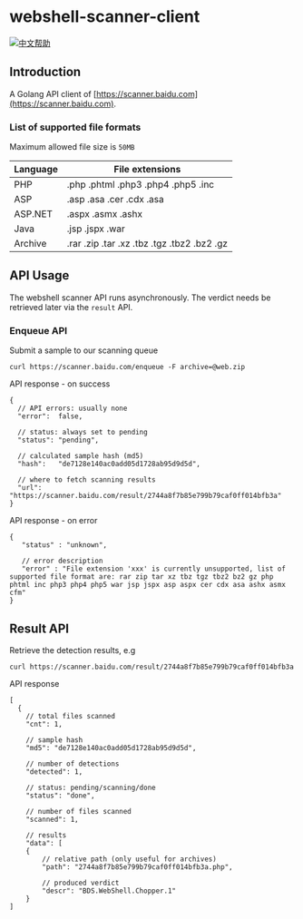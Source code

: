 # webshell-scanner-client

[![中文帮助](https://img.shields.io/badge/README-切换语言-blue.svg)](readme-zh_CN.md)

## Introduction

A Golang API client of [https://scanner.baidu.com](https://scanner.baidu.com). 

### List of supported file formats

Maximum allowed file size is `50MB`

| Language   | File extensions                             |
| ---------- | ------------------------------------------- |
| PHP        | .php .phtml .php3 .php4 .php5 .inc          |
| ASP        | .asp .asa .cer .cdx .asa                    |
| ASP.NET    | .aspx .asmx .ashx                           |
| Java       | .jsp .jspx .war                             |
| Archive    | .rar .zip .tar .xz .tbz .tgz .tbz2 .bz2 .gz |

## API Usage

The webshell scanner API runs asynchronously. The verdict needs be retrieved later via the `result` API.

### Enqueue API

Submit a sample to our scanning queue

```
curl https://scanner.baidu.com/enqueue -F archive=@web.zip
```

API response - on success

```
{
  // API errors: usually none
  "error":  false,

  // status: always set to pending
  "status": "pending",

  // calculated sample hash (md5)
  "hash":   "de7128e140ac0add05d1728ab95d9d5d",

  // where to fetch scanning results
  "url":    "https://scanner.baidu.com/result/2744a8f7b85e799b79caf0ff014bfb3a"
}
```

API response - on error

```
{
   "status" : "unknown",

   // error description
   "error" : "File extension 'xxx' is currently unsupported, list of supported file format are: rar zip tar xz tbz tgz tbz2 bz2 gz php phtml inc php3 php4 php5 war jsp jspx asp aspx cer cdx asa ashx asmx cfm"
}
```

## Result API

Retrieve the detection results, e.g

```
curl https://scanner.baidu.com/result/2744a8f7b85e799b79caf0ff014bfb3a
```

API response

```
[
  {
    // total files scanned
    "cnt": 1,

    // sample hash
    "md5": "de7128e140ac0add05d1728ab95d9d5d",

    // number of detections
    "detected": 1,

    // status: pending/scanning/done
    "status": "done",

    // number of files scanned
    "scanned": 1,

    // results
    "data": [
    {
        // relative path (only useful for archives)
        "path": "2744a8f7b85e799b79caf0ff014bfb3a.php",

        // produced verdict
        "descr": "BDS.WebShell.Chopper.1"
    }
]
```

